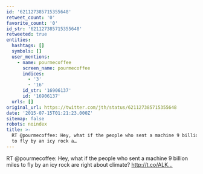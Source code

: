 ```yaml
---
id: '621127385715355648'
retweet_count: '0'
favorite_count: '0'
id_str: '621127385715355648'
retweeted: true
entities:
  hashtags: []
  symbols: []
  user_mentions:
    - name: pourmecoffee
      screen_name: pourmecoffee
      indices:
        - '3'
        - '16'
      id_str: '16906137'
      id: '16906137'
  urls: []
original_url: https://twitter.com/jth/status/621127385715355648
date: '2015-07-15T01:21:23.000Z'
sitemap: false
robots: noindex
title: >-
  RT @pourmecoffee: Hey, what if the people who sent a machine 9 billion miles
  to fly by an icy rock a…
---
```


RT @pourmecoffee: Hey, what if the people who sent a machine 9 billion miles to fly by an icy rock are right about climate? http://t.co/ALK…